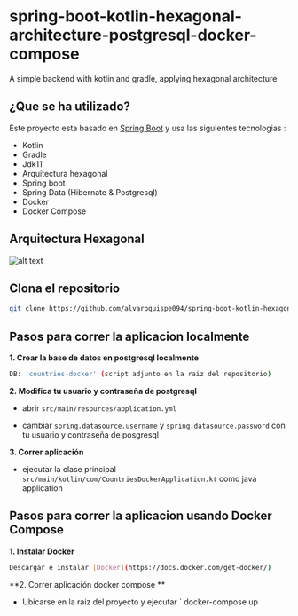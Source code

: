 # spring-boot-kotlin-hexagonal-architecture-postgresql-docker-compose
A simple backend with kotlin and gradle, applying hexagonal architecture

## ¿Que se ha utilizado? 
Este proyecto esta basado en [Spring Boot](http://projects.spring.io/spring-boot/) y usa las siguientes tecnologias :
- Kotlin
- Gradle
- Jdk11
- Arquitectura hexagonal
- Spring boot
- Spring Data (Hibernate & Postgresql)
- Docker
- Docker Compose

## Arquitectura Hexagonal

![alt text](https://herbertograca.files.wordpress.com/2018/11/100-explicit-architecture-svg.png?w=1200)

## Clona el repositorio

```bash
git clone https://github.com/alvaroquispe094/spring-boot-kotlin-hexagonal-architecture-postgresql-docker-compose.git
```


## Pasos para correr la aplicacion localmente

**1. Crear la base de datos en postgresql localmente**

```bash
DB: 'countries-docker' (script adjunto en la raiz del repositorio)
```

**2. Modifica tu usuario y contraseña de postgresql**

+ abrir `src/main/resources/application.yml`

+ cambiar `spring.datasource.username` y `spring.datasource.password` con tu usuario y contraseña de posgresql


**3. Correr aplicación**

+ ejecutar la clase principal `src/main/kotlin/com/CountriesDockerApplication.kt` como java application


## Pasos para correr la aplicacion usando Docker Compose

**1. Instalar Docker**

```bash
Descargar e instalar [Docker](https://docs.docker.com/get-docker/)
```

**2. Correr aplicación docker compose **

+ Ubicarse en la raiz del proyecto y ejecutar ` docker-compose up
